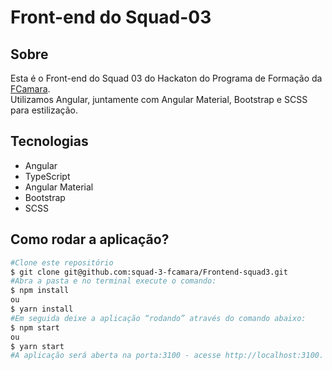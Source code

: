<h1>Front-end do Squad-03</h1>

<h2>Sobre</h2>
Esta é o Front-end do Squad 03 do Hackaton do Programa de Formação da <a href="https://digital.fcamara.com.br/programadeformacao">FCamara</a>.<br/>
Utilizamos Angular, juntamente com Angular Material, Bootstrap e SCSS para estilização.

<h2>Tecnologias</h2>
<ul>
    <li>Angular</li>
    <li>TypeScript</li>
    <li>Angular Material</li>
    <li>Bootstrap</li>
    <li>SCSS</li>
</ul>

<h2>Como rodar a aplicação?</h2>

``` bash
#Clone este repositório
$ git clone git@github.com:squad-3-fcamara/Frontend-squad3.git
#Abra a pasta e no terminal execute o comando:
$ npm install
ou
$ yarn install
#Em seguida deixe a aplicação “rodando” através do comando abaixo:
$ npm start
ou
$ yarn start
#A aplicação será aberta na porta:3100 - acesse http://localhost:3100. 
```

